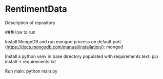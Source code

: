 # RentimentData

Description of repository

###How to run

Install MongoDB and run mongod process on default port (https://docs.mongodb.com/manual/installation/): mongod

Install a python venv in base directory populated with requirements.text:
pip install -r requirements.txt

Run main: python main.py
